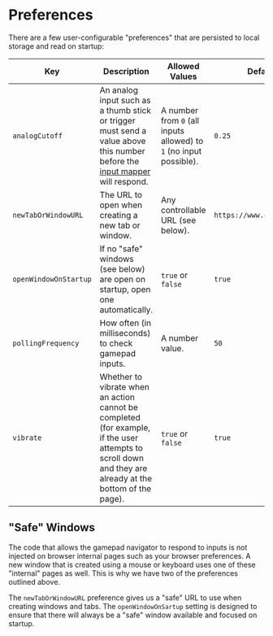 # Preferences

There are a few user-configurable "preferences" that are persisted to local storage and read on startup:

| Key                   | Description |  Allowed Values | Default |
| --------------------- | ----------- | --------------- | ------- |
| `analogCutoff`        | An analog input such as a thumb stick or trigger must send a value above this number before the [input mapper](./inputMapper.base.md) will respond. | A number from `0` (all inputs allowed) to `1` (no input possible). | `0.25` |
| `newTabOrWindowURL`   | The URL to open when creating a new tab or window. | Any controllable URL (see below). | `https://www.google.com/` |
| `openWindowOnStartup` | If no "safe" windows (see below) are open on startup, open one automatically. | `true` or `false` | `true` |
| `pollingFrequency`    | How often (in milliseconds) to check gamepad inputs. | A number value. | `50` |
| `vibrate`             | Whether to vibrate when an action cannot be completed (for example, if the user attempts to scroll down and they are already at the bottom of the page). | `true` or `false` | `true` |

## "Safe" Windows

The code that allows the gamepad navigator to respond to inputs is not injected on browser internal pages such as your
browser preferences. A new window that is created using a mouse or keyboard uses one of these "internal" pages as well.
This is why we have two of the preferences outlined above.

The `newTabOrWindowURL` preference gives us a "safe" URL to use when creating windows and tabs. The `openWindowOnSartup`
setting is designed to ensure that there will always be a "safe" window available and focused on startup.
